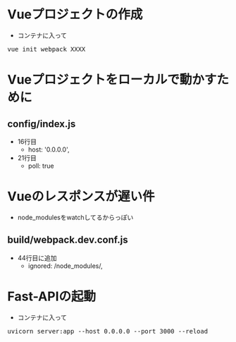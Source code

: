 # Vueプロジェクトの作成
* コンテナに入って
<pre>vue init webpack XXXX</pre>

# Vueプロジェクトをローカルで動かすために
## config/index.js
* 16行目
  * host: '0.0.0.0',
* 21行目
  * poll: true

# Vueのレスポンスが遅い件
* node_modulesをwatchしてるからっぽい
## build/webpack.dev.conf.js
* 44行目に追加
  * ignored: /node_modules/,



# Fast-APIの起動
* コンテナに入って
<pre>uvicorn server:app --host 0.0.0.0 --port 3000 --reload</pre>